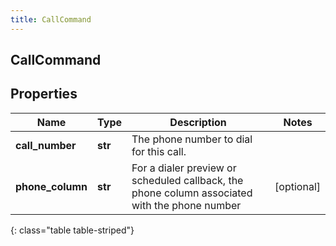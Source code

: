 ```yaml
---
title: CallCommand
---
```

## CallCommand

## Properties

|Name | Type | Description | Notes|
|------------ | ------------- | ------------- | -------------|
| **call_number** | **str** | The phone number to dial for this call. | |
| **phone_column** | **str** | For a dialer preview or scheduled callback, the phone column associated with the phone number | [optional] |
{: class="table table-striped"}


